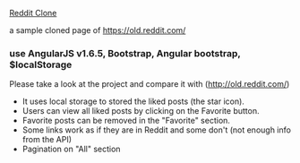 [Reddit Clone](http://kitchiong.com/redditClone/)

a sample cloned page of https://old.reddit.com/

### use AngularJS v1.6.5, Bootstrap, Angular bootstrap, $localStorage

Please take a look at the project and compare it with (http://old.reddit.com/)
- It uses local storage to stored the liked posts (the star icon).
- Users can view all liked posts by clicking on the Favorite button.
- Favorite posts can be removed in the "Favorite" section.
- Some links work as if they are in Reddit and some don't (not enough info from the API)
- Pagination on "All" section

